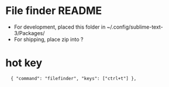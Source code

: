 # File finder README

- For development, placed this folder in ~/.config/sublime-text-3/Packages/
- For shipping, place zip into ?


# hot key

```
  { "command": "filefinder", "keys": ["ctrl+t"] },
```

